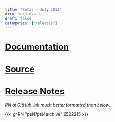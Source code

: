 ```yaml
---
title: "Beta5 — July 2013"
date: 2013-07-03
draft: false
categories: ["releases"]
---
```


# [Documentation](psi4manual/4.0b5/index.html)
# [Source](https://github.com/psi4/psi4archive/tree/4.0b5)
# [Release Notes](https://github.com/psi4/psi4archive/releases/tag/v4.0b5)

*RN at GitHub link much better formatted than below.*

{{< ghRN "psi4/psi4archive" 6522215 >}}
